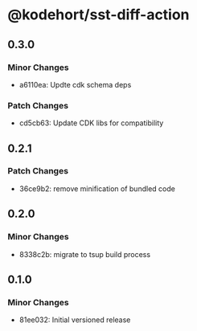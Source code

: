 # @kodehort/sst-diff-action

## 0.3.0

### Minor Changes

- a6110ea: Updte cdk schema deps

### Patch Changes

- cd5cb63: Update CDK libs for compatibility

## 0.2.1

### Patch Changes

- 36ce9b2: remove minification of bundled code

## 0.2.0

### Minor Changes

- 8338c2b: migrate to tsup build process

## 0.1.0

### Minor Changes

- 81ee032: Initial versioned release

